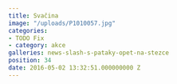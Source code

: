```yaml
---
title: Svačina
image: "/uploads/P1010057.jpg"
categories:
- TODO Fix
- category: akce
galleries: news-slash-s-pataky-opet-na-stezce
position: 34
date: 2016-05-02 13:32:51.000000000 Z
---
```

